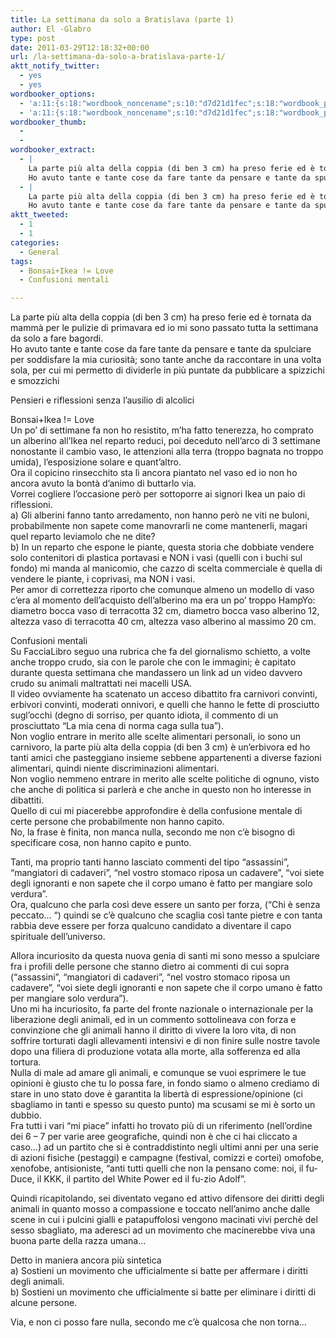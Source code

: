 ```yaml
---
title: La settimana da solo a Bratislava (parte 1)
author: El -Glabro
type: post
date: 2011-03-29T12:18:32+00:00
url: /la-settimana-da-solo-a-bratislava-parte-1/
aktt_notify_twitter:
  - yes
  - yes
wordbooker_options:
  - 'a:11:{s:18:"wordbook_noncename";s:10:"d7d21d1fec";s:18:"wordbook_page_post";s:4:"-100";s:18:"wordbook_orandpage";s:1:"2";s:23:"wordbook_default_author";s:1:"1";s:23:"wordbook_extract_length";s:3:"300";s:19:"wordbook_actionlink";s:3:"300";s:26:"wordbooker_publish_default";s:2:"on";s:27:"wordbooker_publish_override";s:2:"on";s:18:"wordbook_attribute";s:17:"News@T-hoster.com";s:29:"wordbooker_status_update_text";s:35:": New blog post :  %title% - %link%";s:20:"wordbook_comment_get";s:2:"on";}'
  - 'a:11:{s:18:"wordbook_noncename";s:10:"d7d21d1fec";s:18:"wordbook_page_post";s:4:"-100";s:18:"wordbook_orandpage";s:1:"2";s:23:"wordbook_default_author";s:1:"1";s:23:"wordbook_extract_length";s:3:"300";s:19:"wordbook_actionlink";s:3:"300";s:26:"wordbooker_publish_default";s:2:"on";s:27:"wordbooker_publish_override";s:2:"on";s:18:"wordbook_attribute";s:17:"News@T-hoster.com";s:29:"wordbooker_status_update_text";s:35:": New blog post :  %title% - %link%";s:20:"wordbook_comment_get";s:2:"on";}'
wordbooker_thumb:
  - 
  - 
wordbooker_extract:
  - |
    La parte più alta della coppia (di ben 3 cm) ha preso ferie ed è tornata da mammà per le pulizie di primavara ed io mi sono passato tutta la settimana da solo a fare bagordi.
    Ho avuto tante e tante cose da fare tante da pensare e tante da spulciare per soddisfare la mia curiosità; sono tante an ...
  - |
    La parte più alta della coppia (di ben 3 cm) ha preso ferie ed è tornata da mammà per le pulizie di primavara ed io mi sono passato tutta la settimana da solo a fare bagordi.
    Ho avuto tante e tante cose da fare tante da pensare e tante da spulciare per soddisfare la mia curiosità; sono tante an ...
aktt_tweeted:
  - 1
  - 1
categories:
  - General
tags:
  - Bonsai+Ikea != Love
  - Confusioni mentali

---
```

La parte più alta della coppia (di ben 3 cm) ha preso ferie ed è tornata da mammà per le pulizie di primavara ed io mi sono passato tutta la settimana da solo a fare bagordi.  
Ho avuto tante e tante cose da fare tante da pensare e tante da spulciare per soddisfare la mia curiosità; sono tante anche da raccontare in una volta sola, per cui mi permetto di dividerle in più puntate da pubblicare a spizzichi e smozzichi

Pensieri e riflessioni senza l&#8217;ausilio di alcolici

Bonsai+Ikea != Love  
Un po&#8217; di settimane fa non ho resistito, m&#8217;ha fatto tenerezza, ho comprato un alberino all&#8217;Ikea nel reparto reduci, poi deceduto nell&#8217;arco di 3 settimane nonostante il cambio vaso, le attenzioni alla terra (troppo bagnata no troppo umida), l&#8217;esposizione solare e quant&#8217;altro.  
Ora il copicino rinsecchito sta lì ancora piantato nel vaso ed io non ho ancora avuto la bontà d&#8217;animo di buttarlo via.  
Vorrei cogliere l&#8217;occasione però per sottoporre ai signori Ikea un paio di riflessioni.  
a) Gli alberini fanno tanto arredamento, non hanno però ne viti ne buloni, probabilmente non sapete come manovrarli ne come mantenerli, magari quel reparto leviamolo che ne dite?  
b) In un reparto che espone le piante, questa storia che dobbiate vendere solo contenitori di plastica portavasi e NON i vasi (quelli con i buchi sul fondo) mi manda al manicomio, che cazzo di scelta commerciale è quella di vendere le piante, i coprivasi, ma NON i vasi.  
Per amor di correttezza riporto che comunque almeno un modello di vaso c&#8217;era al momento dell&#8217;acquisto dell&#8217;alberino ma era un po&#8217; troppo HampYo:  
diametro bocca vaso di terracotta 32 cm, diametro bocca vaso alberino 12, altezza vaso di terracotta 40 cm, altezza vaso alberino al massimo 20 cm.

Confusioni mentali  
Su FacciaLibro seguo una rubrica che fa del giornalismo schietto, a volte anche troppo crudo, sia con le parole che con le immagini; è capitato durante questa settimana che mandassero un link ad un video davvero crudo su animali maltrattati nei macelli USA.  
Il video ovviamente ha scatenato un acceso dibattito fra carnivori convinti, erbivori convinti, moderati onnivori, e quelli che hanno le fette di prosciutto sugl&#8217;occhi (degno di sorriso, per quanto idiota, il commento di un prosciuttato &#8220;La mia cena di norma caga sulla tua&#8221;).  
Non voglio entrare in merito alle scelte alimentari personali, io sono un carnivoro, la parte più alta della coppia (di ben 3 cm) è un&#8217;erbivora ed ho tanti amici che pasteggiano insieme sebbene appartenenti a diverse fazioni alimentari, quindi niente discriminazioni alimentari.  
Non voglio nemmeno entrare in merito alle scelte politiche di ognuno, visto che anche di politica si parlerà e che anche in questo non ho interesse in dibattiti.  
Quello di cui mi piacerebbe approfondire è della confusione mentale di certe persone che probabilmente non hanno capito.  
No, la frase è finita, non manca nulla, secondo me non c&#8217;è bisogno di specificare cosa, non hanno capito e punto.

Tanti, ma proprio tanti hanno lasciato commenti del tipo &#8220;assassini&#8221;, &#8220;mangiatori di cadaveri&#8221;, &#8220;nel vostro stomaco riposa un cadavere&#8221;, &#8220;voi siete degli ignoranti e non sapete che il corpo umano è fatto per mangiare solo verdura&#8221;.  
Ora, qualcuno che parla così deve essere un santo per forza, (&#8220;Chi è senza peccato&#8230; &#8220;) quindi se c&#8217;è qualcuno che scaglia così tante pietre e con tanta rabbia deve essere per forza qualcuno candidato a diventare il capo spirituale dell&#8217;universo.

Allora incuriosito da questa nuova genia di santi mi sono messo a spulciare fra i profili delle persone che stanno dietro ai commenti di cui sopra (&#8220;assassini&#8221;, &#8220;mangiatori di cadaveri&#8221;, &#8220;nel vostro stomaco riposa un cadavere&#8221;, &#8220;voi siete degli ignoranti e non sapete che il corpo umano è fatto per mangiare solo verdura&#8221;).  
Uno mi ha incuriosito, fa parte del fronte nazionale o internazionale per la liberazione degli animali, ed in un commento sottolineava con forza e convinzione che gli animali hanno il diritto di vivere la loro vita, di non soffrire torturati dagli allevamenti intensivi e di non finire sulle nostre tavole dopo una filiera di produzione votata alla morte, alla sofferenza ed alla tortura.  
Nulla di male ad amare gli animali, e comunque se vuoi esprimere le tue opinioni è giusto che tu lo possa fare, in fondo siamo o almeno crediamo di stare in uno stato dove è garantita la libertà di espressione/opinione (ci sbagliamo in tanti e spesso su questo punto) ma scusami se mi è sorto un dubbio.  
Fra tutti i vari &#8220;mi piace&#8221; infatti ho trovato più di un riferimento (nell&#8217;ordine dei 6 &#8211; 7 per varie aree geografiche, quindi non è che ci hai cliccato a caso&#8230;) ad un partito che si è contraddistinto negli ultimi anni per una serie di azioni fisiche (pestaggi) e campagne (festival, comizzi e cortei) omofobe, xenofobe, antisioniste, &#8220;anti tutti quelli che non la pensano come: noi, il fu-Duce, il KKK, il partito del White Power ed il fu-zio Adolf&#8221;.

Quindi ricapitolando, sei diventato vegano ed attivo difensore dei diritti degli animali in quanto mosso a compassione e toccato nell&#8217;animo anche dalle scene in cui i pulcini gialli e patapuffolosi vengono macinati vivi perchè del sesso sbagliato, ma aderesci ad un movimento che macinerebbe viva una buona parte della razza umana&#8230;

Detto in maniera ancora più sintetica  
a) Sostieni un movimento che ufficialmente si batte per affermare i diritti degli animali.  
b) Sostieni un movimento che ufficialmente si batte per eliminare i diritti di alcune persone.

Via, e non ci posso fare nulla, secondo me c&#8217;è qualcosa che non torna&#8230;